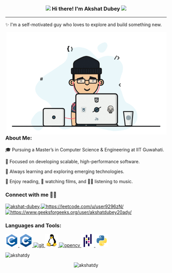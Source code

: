 <!-- Heading -->
<h3 align="center">
  <img src="https://raw.githubusercontent.com/MartinHeinz/MartinHeinz/master/wave.gif" width="30px"> 
  Hi there! I'm Akshat Dubey
  <img src="https://media.giphy.com/media/WUlplcMpOCEmTGBtBW/giphy.gif" width="30">
</h3>


<!-- About section -->
---
✨ I'm a self-motivated guy who loves to explore and build something new.

<!-- code gif -->
<img align="right" alt="GIF" src="https://github.com/vinyl5200/vinyl5200/blob/master/code.gif" width="500" height="320" />

<h3 align="left">About Me:</h3>
<p>
🎓 Pursuing a Master’s in Computer Science & Engineering at IIT Guwahati.

🚀 Focused on developing scalable, high-performance software.

🌱 Always learning and exploring emerging technologies.

📖 Enjoy reading, 🎥 watching films, and 👨‍🎤 listening to music.

</p>


<!-- About section: END -->

<!-- Connect section -->
<h3>Connect with me 🤝🏻</h3>
<p align="left">
  <a href="https://www.linkedin.com/in/akshat-dubey20/" target="blank">
    <img align="center" src="https://raw.githubusercontent.com/rahuldkjain/github-profile-readme-generator/master/src/images/icons/Social/linked-in-alt.svg" alt="akshat-dubey" height="30" width="40" />
  </a>
  <a href="https://leetcode.com/u/user9296zN/" target="blank">
    <img align="center" src="https://raw.githubusercontent.com/rahuldkjain/github-profile-readme-generator/master/src/images/icons/Social/leet-code.svg" alt="https://leetcode.com/u/user9296zN/" height="30" width="40" />
  </a>
  <a href="https://www.geeksforgeeks.org/user/akshatdubey20ady/" target="blank">
    <img align="center" src="https://raw.githubusercontent.com/rahuldkjain/github-profile-readme-generator/master/src/images/icons/Social/geeks-for-geeks.svg" alt="https://www.geeksforgeeks.org/user/akshatdubey20ady/" height="30" width="40" />
  </a>
</p>

<!-- Languages and Tools -->
<h3 align="left">Languages and Tools:</h3>
<p align="left">
  <a href="https://www.cprogramming.com/" target="_blank" rel="noreferrer">
    <img src="https://raw.githubusercontent.com/devicons/devicon/master/icons/c/c-original.svg" alt="c" width="40" height="40"/>
  </a>
  <a href="https://www.w3schools.com/cpp/" target="_blank" rel="noreferrer">
    <img src="https://raw.githubusercontent.com/devicons/devicon/master/icons/cplusplus/cplusplus-original.svg" alt="cplusplus" width="40" height="40"/>
  </a>
  <a href="https://git-scm.com/" target="_blank" rel="noreferrer">
    <img src="https://www.vectorlogo.zone/logos/git-scm/git-scm-icon.svg" alt="git" width="40" height="40"/>
  </a>
  <a href="https://www.linux.org/" target="_blank" rel="noreferrer">
    <img src="https://raw.githubusercontent.com/devicons/devicon/master/icons/linux/linux-original.svg" alt="linux" width="40" height="40"/>
  </a>
  <a href="https://opencv.org/" target="_blank" rel="noreferrer">
    <img src="https://www.vectorlogo.zone/logos/opencv/opencv-icon.svg" alt="opencv" width="40" height="40"/>
  </a>
  <a href="https://pandas.pydata.org/" target="_blank" rel="noreferrer">
    <img src="https://raw.githubusercontent.com/devicons/devicon/2ae2a900d2f041da66e950e4d48052658d850630/icons/pandas/pandas-original.svg" alt="pandas" width="40" height="40"/>
  </a>
  <a href="https://www.python.org" target="_blank" rel="noreferrer">
    <img src="https://raw.githubusercontent.com/devicons/devicon/master/icons/python/python-original.svg" alt="python" width="40" height="40"/>
  </a>
</p>

<!-- About Me -->

<!-- Profile Views -->
<p align="left">
  <img src="https://komarev.com/ghpvc/?username=akshatdy&label=Profile%20views&color=0e75b6&style=flat" alt="akshatdy" />
</p>

<!-- GitHub Stats -->
<p align="center">
  <img src="https://github-readme-stats.vercel.app/api/top-langs?username=akshatdy&show_icons=true&locale=en&layout=compact" alt="akshatdy" />
</p>

<!-- THE END -->
